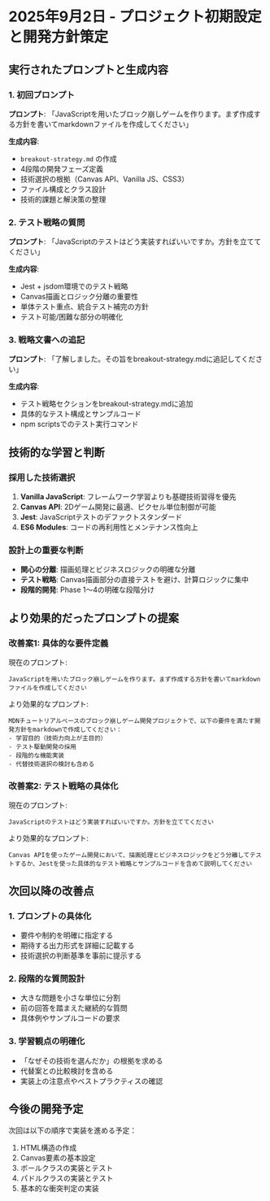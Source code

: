 # 2025年9月2日 - プロジェクト初期設定と開発方針策定

## 実行されたプロンプトと生成内容

### 1. 初回プロンプト
**プロンプト**: 「JavaScriptを用いたブロック崩しゲームを作ります。まず作成する方針を書いてmarkdownファイルを作成してください」

**生成内容**: 
- `breakout-strategy.md` の作成
- 4段階の開発フェーズ定義
- 技術選択の根拠（Canvas API、Vanilla JS、CSS3）
- ファイル構成とクラス設計
- 技術的課題と解決策の整理

### 2. テスト戦略の質問
**プロンプト**: 「JavaScriptのテストはどう実装すればいいですか。方針を立ててください」

**生成内容**:
- Jest + jsdom環境でのテスト戦略
- Canvas描画とロジック分離の重要性
- 単体テスト重点、統合テスト補完の方針
- テスト可能/困難な部分の明確化

### 3. 戦略文書への追記
**プロンプト**: 「了解しました。その旨をbreakout-strategy.mdに追記してください」

**生成内容**:
- テスト戦略セクションをbreakout-strategy.mdに追加
- 具体的なテスト構成とサンプルコード
- npm scriptsでのテスト実行コマンド

## 技術的な学習と判断

### 採用した技術選択
1. **Vanilla JavaScript**: フレームワーク学習よりも基礎技術習得を優先
2. **Canvas API**: 2Dゲーム開発に最適、ピクセル単位制御が可能
3. **Jest**: JavaScriptテストのデファクトスタンダード
4. **ES6 Modules**: コードの再利用性とメンテナンス性向上

### 設計上の重要な判断
- **関心の分離**: 描画処理とビジネスロジックの明確な分離
- **テスト戦略**: Canvas描画部分の直接テストを避け、計算ロジックに集中
- **段階的開発**: Phase 1〜4の明確な段階分け

## より効果的だったプロンプトの提案

### 改善案1: 具体的な要件定義
現在のプロンプト:
```
JavaScriptを用いたブロック崩しゲームを作ります。まず作成する方針を書いてmarkdownファイルを作成してください
```

より効果的なプロンプト:
```
MDNチュートリアルベースのブロック崩しゲーム開発プロジェクトで、以下の要件を満たす開発方針をmarkdownで作成してください：
- 学習目的（技術力向上が主目的）
- テスト駆動開発の採用
- 段階的な機能実装
- 代替技術選択の検討も含める
```

### 改善案2: テスト戦略の具体化
現在のプロンプト:
```
JavaScriptのテストはどう実装すればいいですか。方針を立ててください
```

より効果的なプロンプト:
```
Canvas APIを使ったゲーム開発において、描画処理とビジネスロジックをどう分離してテストするか、Jestを使った具体的なテスト戦略とサンプルコードを含めて説明してください
```

## 次回以降の改善点

### 1. プロンプトの具体化
- 要件や制約を明確に指定する
- 期待する出力形式を詳細に記載する
- 技術選択の判断基準を事前に提示する

### 2. 段階的な質問設計
- 大きな問題を小さな単位に分割
- 前の回答を踏まえた継続的な質問
- 具体例やサンプルコードの要求

### 3. 学習観点の明確化
- 「なぜその技術を選んだか」の根拠を求める
- 代替案との比較検討を含める
- 実装上の注意点やベストプラクティスの確認

## 今後の開発予定

次回は以下の順序で実装を進める予定：
1. HTML構造の作成
2. Canvas要素の基本設定
3. ボールクラスの実装とテスト
4. パドルクラスの実装とテスト
5. 基本的な衝突判定の実装
